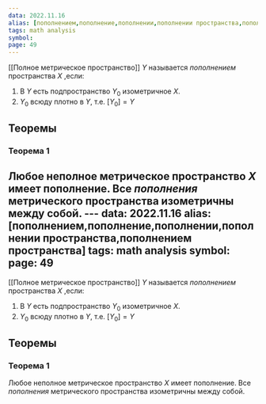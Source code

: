```yaml
---
data: 2022.11.16
alias: [пополнением,пополнение,пополнении,пополнении пространства,пополнением пространства]
tags: math analysis
symbol:
page: 49
---
```

[[Полное метрическое пространство]] $Y$ называется *пополнением* пространства $X$ ,если:
1) В $Y$ есть подпространство $Y_{0}$ изометричное $X$.
2) $Y_{0}$ всюду плотно в $Y$, т.е. $\left[ Y_{0} \right]=Y$

## Теоремы
### Теорема 1
 Любое неполное метрическое пространство $X$ имеет пополнение.
 Все *пополнения* метрического пространства изометричны между собой.                                                                                                                                                                                                                                                                                                                                                                                                                                                                                                                                                                                                                                                                                                                                                                                                                                                                                                                                                                                                                                                                                                                                                                                                                                                                                                                                                                                           ---
data: 2022.11.16
alias: [пополнением,пополнение,пополнении,пополнении пространства,пополнением пространства]
tags: math analysis
symbol:
page: 49
---
[[Полное метрическое пространство]] $Y$ называется *пополнением* пространства $X$ ,если:
1) В $Y$ есть подпространство $Y_{0}$ изометричное $X$.
2) $Y_{0}$ всюду плотно в $Y$, т.е. $\left[ Y_{0} \right]=Y$

## Теоремы
### Теорема 1
 Любое неполное метрическое пространство $X$ имеет пополнение.
 Все *пополнения* метрического пространства изометричны между собой. 